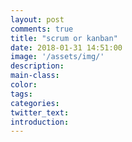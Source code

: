 ```yaml
---
layout: post
comments: true
title: "scrum or kanban"
date: 2018-01-31 14:51:00
image: '/assets/img/'
description:
main-class:
color:
tags:
categories:
twitter_text:
introduction:
---
```

